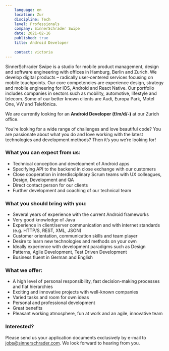 ```yaml
---
    language: en
    location: Zur
    discipline: Tech
    level: Professionals
    company: SinnerSchrader Swipe
    date: 2021-02-16
    published: true
    title: Android Developer
     
    contact: victoria
---
```


SinnerSchrader Swipe is a studio for mobile product management, design and software engineering with offices in Hamburg, Berlin and Zurich. We develop digital products – radically user-centered services focusing on mobile touchpoints. Our core competencies are experience design, strategy and mobile engineering for iOS, Android and React Native. Our portfolio includes companies in sectors such as mobility, automotive, lifestyle and telecom. Some of our better known clients are Audi, Europa Park, Motel One, VW and Telefónica.

We are currently looking for an **Android Developer (f/m/d/-)** at our Zurich office.

You’re looking for a wide range of challenges and love beautiful code? You are passionate about what you do and love working with the latest technologies and development methods? Then it’s you we’re looking for!

### What you can expect from us:
 
- Technical conception and development of Android apps
- Specifying API to the backend in close exchange with our customers
- Close cooperation in interdisciplinary Scrum teams with UX colleagues, Design, Development and QA
- Direct contact person for our clients
- Further development and coaching of our technical team

### What you should bring with you:

- Several years of experience with the current Android frameworks
- Very good knowledge of Java
- Experience in client/server communication and with internet standards (e.g. HTTP/S, REST, XML, JSON)
- Customer orientation, communication skills and team player
- Desire to learn new technologies and methods on your own
- Ideally experience with development paradigms such as Design Patterns, Agile Development, Test Driven Development
- Business fluent in German and English
  
### What we offer:
 
- A high level of personal responsibility, fast decision-making processes and flat hierarchies
- Exciting and innovative projects with well-known companies
- Varied tasks and room for own ideas
- Personal and professional development
- Great benefits
- Pleasant working atmosphere, fun at work and an agile, innovative team
 
### Interested?

Please send us your application documents exclusively by e-mail to <jobs@sinnerschrader.com>. We look forward to hearing from you.
